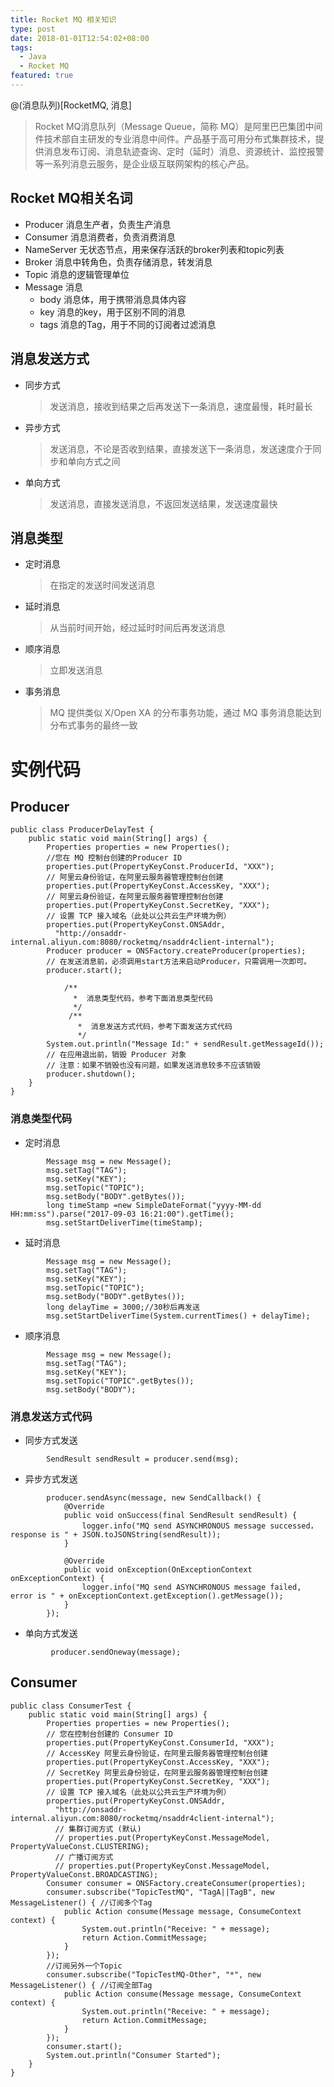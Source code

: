 ```yaml
---
title: Rocket MQ 相关知识
type: post
date: 2018-01-01T12:54:02+08:00
tags:
  - Java
  - Rocket MQ
featured: true
---
```


@(消息队列)[RocketMQ, 消息]

> Rocket MQ消息队列（Message Queue，简称 MQ）是阿里巴巴集团中间件技术部自主研发的专业消息中间件。产品基于高可用分布式集群技术，提供消息发布订阅、消息轨迹查询、定时（延时）消息、资源统计、监控报警等一系列消息云服务，是企业级互联网架构的核心产品。

## Rocket MQ相关名词

- Producer 消息生产者，负责生产消息
- Consumer 消息消费者，负责消费消息
- NameServer 无状态节点，用来保存活跃的broker列表和topic列表
- Broker 消息中转角色，负责存储消息，转发消息
- Topic 消息的逻辑管理单位
- Message 消息
  - body 消息体，用于携带消息具体内容
  - key 消息的key，用于区别不同的消息
  - tags 消息的Tag，用于不同的订阅者过滤消息

## 消息发送方式

- 同步方式
  > 发送消息，接收到结果之后再发送下一条消息，速度最慢，耗时最长
- 异步方式
  > 发送消息，不论是否收到结果，直接发送下一条消息，发送速度介于同步和单向方式之间
- 单向方式
  > 发送消息，直接发送消息，不返回发送结果，发送速度最快

## 消息类型

- 定时消息
  > 在指定的发送时间发送消息
- 延时消息
  > 从当前时间开始，经过延时时间后再发送消息
- 顺序消息
  > 立即发送消息
- 事务消息
  > MQ 提供类似 X/Open XA 的分布事务功能，通过 MQ 事务消息能达到分布式事务的最终一致

# 实例代码

## Producer

```
public class ProducerDelayTest {
    public static void main(String[] args) {
        Properties properties = new Properties();
        //您在 MQ 控制台创建的Producer ID
        properties.put(PropertyKeyConst.ProducerId, "XXX");
        // 阿里云身份验证，在阿里云服务器管理控制台创建
        properties.put(PropertyKeyConst.AccessKey, "XXX");
        // 阿里云身份验证，在阿里云服务器管理控制台创建
        properties.put(PropertyKeyConst.SecretKey, "XXX");
        // 设置 TCP 接入域名（此处以公共云生产环境为例）
        properties.put(PropertyKeyConst.ONSAddr,
          "http://onsaddr-internal.aliyun.com:8080/rocketmq/nsaddr4client-internal");
        Producer producer = ONSFactory.createProducer(properties);
        // 在发送消息前，必须调用start方法来启动Producer，只需调用一次即可。
        producer.start();

            /**
              *  消息类型代码，参考下面消息类型代码
              */
             /**
               *  消息发送方式代码，参考下面发送方式代码
               */
        System.out.println("Message Id:" + sendResult.getMessageId());
        // 在应用退出前，销毁 Producer 对象
        // 注意：如果不销毁也没有问题，如果发送消息较多不应该销毁
        producer.shutdown();
    }
}
```

### 消息类型代码

- 定时消息

```
        Message msg = new Message();
        msg.setTag("TAG");
        msg.setKey("KEY");
        msg.setTopic("TOPIC");
        msg.setBody("BODY".getBytes());
        long timeStamp =new SimpleDateFormat("yyyy-MM-dd HH:mm:ss").parse("2017-09-03 16:21:00").getTime();
        msg.setStartDeliverTime(timeStamp);

```

- 延时消息

```
        Message msg = new Message();
        msg.setTag("TAG");
        msg.setKey("KEY");
        msg.setTopic("TOPIC");
        msg.setBody("BODY".getBytes());
        long delayTime = 3000;//30秒后再发送
        msg.setStartDeliverTime(System.currentTimes() + delayTime);
```

- 顺序消息

```
        Message msg = new Message();
        msg.setTag("TAG");
        msg.setKey("KEY");
        msg.setTopic("TOPIC".getBytes());
        msg.setBody("BODY");
```

### 消息发送方式代码

- 同步方式发送

```
        SendResult sendResult = producer.send(msg);
```

- 异步方式发送

```
        producer.sendAsync(message, new SendCallback() {
            @Override
            public void onSuccess(final SendResult sendResult) {
                logger.info("MQ send ASYNCHRONOUS message successed，response is " + JSON.toJSONString(sendResult));
            }

            @Override
            public void onException(OnExceptionContext onExceptionContext) {
                logger.info("MQ send ASYNCHRONOUS message failed, error is " + onExceptionContext.getException().getMessage());
            }
        });
```

- 单向方式发送

```
         producer.sendOneway(message);
```

## Consumer

```
public class ConsumerTest {
    public static void main(String[] args) {
        Properties properties = new Properties();
        // 您在控制台创建的 Consumer ID
        properties.put(PropertyKeyConst.ConsumerId, "XXX");
        // AccessKey 阿里云身份验证，在阿里云服务器管理控制台创建
        properties.put(PropertyKeyConst.AccessKey, "XXX");
        // SecretKey 阿里云身份验证，在阿里云服务器管理控制台创建
        properties.put(PropertyKeyConst.SecretKey, "XXX");
        // 设置 TCP 接入域名（此处以公共云生产环境为例）
        properties.put(PropertyKeyConst.ONSAddr,
          "http://onsaddr-internal.aliyun.com:8080/rocketmq/nsaddr4client-internal");
          // 集群订阅方式 (默认)
          // properties.put(PropertyKeyConst.MessageModel, PropertyValueConst.CLUSTERING);
          // 广播订阅方式
          // properties.put(PropertyKeyConst.MessageModel, PropertyValueConst.BROADCASTING);
        Consumer consumer = ONSFactory.createConsumer(properties);
        consumer.subscribe("TopicTestMQ", "TagA||TagB", new MessageListener() { //订阅多个Tag
            public Action consume(Message message, ConsumeContext context) {
                System.out.println("Receive: " + message);
                return Action.CommitMessage;
            }
        });
        //订阅另外一个Topic
        consumer.subscribe("TopicTestMQ-Other", "*", new MessageListener() { //订阅全部Tag
            public Action consume(Message message, ConsumeContext context) {
                System.out.println("Receive: " + message);
                return Action.CommitMessage;
            }
        });
        consumer.start();
        System.out.println("Consumer Started");
    }
}
```
